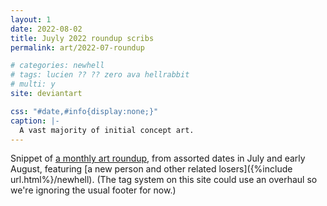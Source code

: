 ```yaml
---
layout: 1
date: 2022-08-02
title: Juyly 2022 roundup scribs
permalink: art/2022-07-roundup

# categories: newhell
# tags: lucien ?? ?? zero ava hellrabbit
# multi: y
site: deviantart

css: "#date,#info{display:none;}"
caption: |-
  A vast majority of initial concept art.
---
```

Snippet of [a monthly art roundup](https://www.deviantart.com/a-flyleaf/art/roundup-07-2022-and-then-there-s-this-asshole-924615577), from assorted dates in July and early August, featuring [a new person and other related losers]({%include url.html%}/newhell). (The tag system on this site could use an overhaul so we're ignoring the usual footer for now.)